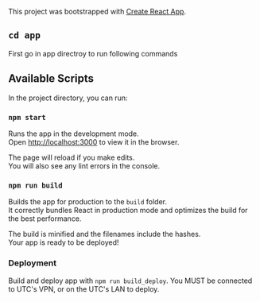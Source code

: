 This project was bootstrapped with [Create React App](https://github.com/facebook/create-react-app).

## `cd app`

First go in app directroy to run following commands

## Available Scripts

In the project directory, you can run:

### `npm start`

Runs the app in the development mode.<br />
Open [http://localhost:3000](http://localhost:3000) to view it in the browser.

The page will reload if you make edits.<br />
You will also see any lint errors in the console.

### `npm run build`

Builds the app for production to the `build` folder.<br />
It correctly bundles React in production mode and optimizes the build for the best performance.

The build is minified and the filenames include the hashes.<br />
Your app is ready to be deployed!

### Deployment

Build and deploy app with `npm run build_deploy`.
You MUST be connected to UTC's VPN, or on the UTC's LAN to deploy.
